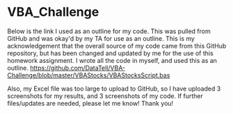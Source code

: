 # VBA_Challenge
Below is the link I used as an outline for my code. This was pulled from GitHub and was okay'd by my TA for use as an outline. This is my acknowledgement that the overall source of my code came from this GitHub repository, but has been changed and updated by me for the use of this homework assignment. I wrote all the code in myself, and used this as an outline. 
https://github.com/DataTell/VBA-Challenge/blob/master/VBAStocks/VBAStocksScript.bas

Also, my Excel file was too large to upload to GitHub, so I have uploaded 3 screenshots for my results, and 3 screenshots of my code. If further files/updates are needed, please let me know! Thank you!
